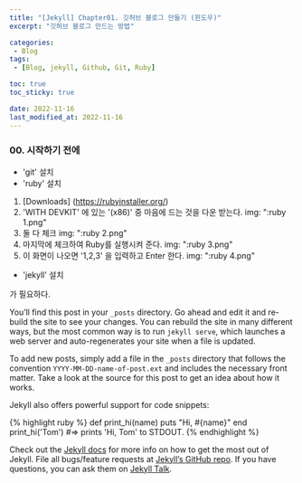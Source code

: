 ```yaml
---
title: "[Jekyll] Chapter01. 깃허브 블로그 만들기 (윈도우)"
excerpt: "깃허브 블로그 만드는 방법"

categories:
 - Blog
tags:
 - [Blog, jekyll, Github, Git, Ruby]

toc: true
toc_sticky: true

date: 2022-11-16
last_modified_at: 2022-11-16
---
```


<!-- outline-start -->

### 00. 시작하기 전에

- 'git' 설치
- 'ruby' 설치
 1. [Downloads] (https://rubyinstaller.org/)
 1. 'WITH DEVKIT' 에 있는 '(x86)' 중 마음에 드는 것을 다운 받는다.
  img: ":ruby 1.png"
 1. 둘 다 체크
  img: ":ruby 2.png"
 1. 마지막에 체크하여 Ruby를 실행시켜 준다.
  img: ":ruby 3.png"
 1. 이 화면이 나오면 '1,2,3' 을 입력하고 Enter 한다.
  img: ":ruby 4.png"
- 'jekyll' 설치

가 필요하다.




You’ll find this post in your `_posts` directory. Go ahead and edit it and re-build the site to see your changes.<!-- outline-end --> You can rebuild the site in many different ways, but the most common way is to run `jekyll serve`, which launches a web server and auto-regenerates your site when a file is updated.

To add new posts, simply add a file in the `_posts` directory that follows the convention `YYYY-MM-DD-name-of-post.ext` and includes the necessary front matter. Take a look at the source for this post to get an idea about how it works.

Jekyll also offers powerful support for code snippets:

{% highlight ruby %}
def print_hi(name)
  puts "Hi, #{name}"
end
print_hi('Tom')
#=> prints 'Hi, Tom' to STDOUT.
{% endhighlight %}

Check out the [Jekyll docs][jekyll-docs] for more info on how to get the most out of Jekyll. File all bugs/feature requests at [Jekyll’s GitHub repo][jekyll-gh]. If you have questions, you can ask them on [Jekyll Talk][jekyll-talk].

[jekyll-docs]: https://jekyllrb.com/docs/home
[jekyll-gh]:   https://github.com/jekyll/jekyll
[jekyll-talk]: https://talk.jekyllrb.com/
